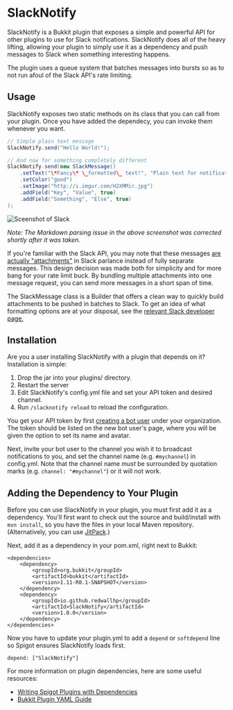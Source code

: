 SlackNotify
===========

SlackNotify is a Bukkit plugin that exposes a simple and powerful API for other plugins to use for Slack notifications. SlackNotify does all of the heavy lifting, allowing your plugin to simply use it as a dependency and push messages to Slack when something interesting happens.

The plugin uses a queue system that batches messages into bursts so as to not run afoul of the Slack API's rate limiting.


Usage
-----

SlackNotify exposes two static methods on its class that you can call from your plugin. Once you have added the dependecy, you can invoke them whenever you want.

```java
// Simple plain text message
SlackNotify.send("Hello World!");

// And now for something completely different
SlackNotify.send(new SlackMessage()
    .setText("\*Fancy\* \_formatted\_ text!", "Plain text for notifications.")
    .setColor("good")
    .setImage("http://i.imgur.com/H2XMMir.jpg")
    .addField("Key", "Value", true)
    .addField("Something", "Else", true)
);
```

![Sceenshot of Slack](http://i.imgur.com/MHWojAR.png)

*Note: The Markdown parsing issue in the above screenshot was corrected shortly after it was taken.*

If you're familiar with the Slack API, you may note that these messages [are actually "attachments"](https://api.slack.com/docs/message-attachments) in Slack parlance instead of fully separate messages. This design decision was made both for simplicity and for more bang for your rate limit buck. By bundling multiple attachments into one message request, you can send more messages in a short span of time.

The SlackMessage class is a Builder that offers a clean way to quickly build attachments to be pushed in batches to Slack. To get an idea of what formatting options are at your disposal, see the [relevant Slack developer page.](https://api.slack.com/docs/message-attachments)


Installation
------------

Are you a user installing SlackNotify with a plugin that depends on it? Installation is simple:

1. Drop the jar into your plugins/ directory.
2. Restart the server
3. Edit SlackNotify's config.yml file and set your API token and desired channel.
4. Run `/slacknotify reload` to reload the configuration.

You get your API token by first [creating a bot user](https://my.slack.com/services/new/bot) under your organization. The token should be listed on the new bot user's page, where you will be given the option to set its name and avatar.

Next, invite your bot user to the channel you wish it to broadcast notifications to you, and set the channel name (e.g. `#mychannel`) in config.yml. Note that the channel name *must* be surrounded by quotation marks (e.g. `channel: "#mychannel"`) or it will not work.


Adding the Dependency to Your Plugin
------------------------------------

Before you can use SlackNotify in your plugin, you must first add it as a dependency. You'll first want to check out the source and build/install with `mvn install`, so you have the files in your local Maven repository. (Alternatively, you can use [JitPack](https://jitpack.io/#redwallhp/SlackNotify).)

Next, add it as a dependency in your pom.xml, right next to Bukkit:

```
<dependencies>
    <dependency>
        <groupId>org.bukkit</groupId>
        <artifactId>bukkit</artifactId>
        <version>1.11-R0.1-SNAPSHOT</version>
    </dependency>
    <dependency>
        <groupId>io.github.redwallhp</groupId>
        <artifactId>SlackNotify</artifactId>
        <version>1.0.0</version>
    </dependency>
</dependencies>
```

Now you have to update your plugin.yml to add a `depend` or `softdepend` line so Spigot ensures SlackNotify loads first.
 
```
depend: ["SlackNotify"]
```

For more information on plugin dependencies, here are some useful resources:

* [Writing Spigot Plugins with Dependencies](http://rdwl.xyz/blog/spigot-plugin-dependencies/)
* [Bukkit Plugin YAML Guide](http://bukkit.gamepedia.com/Plugin_YAML)